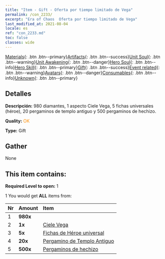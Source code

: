```yaml
---
title: "Item - Gift - Oferta por tiempo limitado de Vega"
permalink: /con_2233/
excerpt: "Era of Chaos  Oferta por tiempo limitado de Vega"
last_modified_at: 2021-08-04
locale: es
ref: "con_2233.md"
toc: false
classes: wide
---
```

 [Materials](/ItemsES/){: .btn .btn--primary}[Artifacts](/ItemsES/Artifacts/){: .btn .btn--success}[Unit Soul](/ItemsES/UnitSoul/){: .btn .btn--warning}[Unit Awakening](/ItemsES/UnitAwakening/){: .btn .btn--danger}[Hero Soul](/ItemsES/HeroSoul/){: .btn .btn--info}[Hero Skill](/ItemsES/HeroSkill/){: .btn .btn--primary}[Gift](/ItemsES/Gift/){: .btn .btn--success}[Event related](/ItemsES/Events/){: .btn .btn--warning}[Avatars](/ItemsES/Avatars/){: .btn .btn--danger}[Consumables](/ItemsES/Consumables/){: .btn .btn--info}[Unknown](/ItemsES/Unknown/){: .btn .btn--primary}

## Detalles
 **Descripción:** 980 diamantes, 1 aspecto Ciele Vega, 5 fichas universales (héroe), 20 pergaminos de templo antiguo y 500 pergaminos de hechizo.

 **Quality:** <span style="color: #FF8C00">OK</span>

 **Type:** Gift

## Gather

  None

## This item contains:

 **Required Level to open:** 1

 1 You would get **ALL** items  from:

  | Nr | Amount |     Item    |
  |:---|:-------|:------------|
  | 1 |  **980x** | <i class="fas fa-gem"/> |  | 
  | 2 |  **1x** | [Ciele Vega](/ItemsES/con_1061/) |  | 
  | 3 |  **5x** | [Fichas de Héroe universal](/ItemsES/her_358/) |  | 
  | 4 |  **20x** | [Pergamino de Templo Antiguo](/ItemsES/con_697/) |  | 
  | 5 |  **500x** | [Pergaminos de hechizo](/ItemsES/con_694/) |  | 
